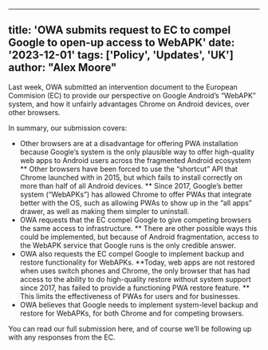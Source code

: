 ---
title: 'OWA submits request to EC to compel Google to open-up access to WebAPK'
date: '2023-12-01'
tags: ['Policy', 'Updates', 'UK']
author: "Alex Moore"
-

Last week, OWA submitted an intervention document to the European Commision (EC) to provide our perspective on Google Android’s “WebAPK” system, and how it unfairly advantages Chrome on Android devices, over other browsers. 

In summary, our submission covers:

* Other browsers are at a disadvantage for offering PWA installation because Google’s system is the only plausible way to offer high-quality web apps to Android users across the fragmented Android ecosystem
  ** Other browsers have been forced to use the “shortcut” API that Chrome launched with in 2015, but which fails to install correctly on more than half of all Android devices.
  ** Since 2017, Google’s better system (“WebAPKs”) has allowed Chrome to offer PWAs that integrate better with the OS, such as allowing PWAs to show up in the “all apps” drawer, as well as making them simpler to uninstall.
* OWA requests that the EC compel Google to give competing browsers the same access to infrastructure.
** There are other possible ways this could be implemented, but because of Android fragmentation, access to the WebAPK service that Google runs is the only credible answer.
* OWA also requests the EC compel Google to implement backup and restore functionality for WebAPKs.
  **Today, web apps are not restored when uses switch phones and Chrome, the only browser that has had access to the ability to do high-quality restore without system support since 2017, has failed to provide a functioning PWA restore feature.
  ** This limits the effectiveness of PWAs for users and for businesses.
* OWA believes that Google needs to implement system-level backup and restore for WebAPKs, for both Chrome and for competing browsers.

You can read our full submission here, and of course we’ll be following up with any responses from the EC.

